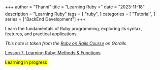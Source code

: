 +++
author = "Thanni"
title = "Learning Ruby ⭐️"
date = "2023-11-18"
description = "Learning Ruby"
tags = [
    "ruby",
]
categories = [
    "Tutorial",
]
series = ["BackEnd Development"]
+++

Learn the fundamentals of Ruby programming, exploring its syntax, features, and practical applications.

<!--more-->

_This note is taken from the [Ruby on Rails Course](https://gorails.com/start) on Gorails_

[Lesson 7: Learning Ruby: Methods & Functions](https://blog.thanni.co/learning-ruby-methods-functions/)

<mark>Learning in progress</mark>
